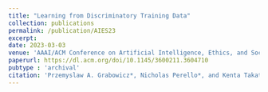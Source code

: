 ```yaml
---
title: "Learning from Discriminatory Training Data"
collection: publications
permalink: /publication/AIES23
excerpt:
date: 2023-03-03
venue: 'AAAI/ACM Conference on Artificial Intelligence, Ethics, and Society'
paperurl: https://dl.acm.org/doi/10.1145/3600211.3604710
pubtype : 'archival'
citation: 'Przemyslaw A. Grabowicz*, Nicholas Perello*, and Kenta Takatsu. Learning from Discriminatory Training Data. In AAAI/ACM Conference on Artificial Intelligence, Ethics, and Society (AIES), 2023'
---
```

